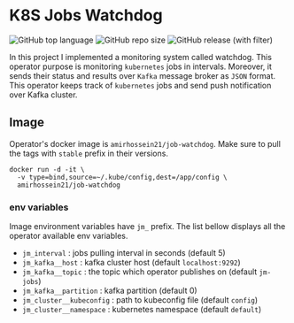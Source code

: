 # K8S Jobs Watchdog

![GitHub top language](https://img.shields.io/github/languages/top/amirhnajafiz/job-watchdog)
![GitHub repo size](https://img.shields.io/github/repo-size/amirhnajafiz/job-watchdog)
![GitHub release (with filter)](https://img.shields.io/github/v/release/amirhnajafiz/job-watchdog)

In this project I implemented a monitoring system called watchdog. This operator purpose is
monitoring ```kubernetes``` jobs in intervals. Moreover, it sends their status and results
over ```Kafka``` message broker as ```JSON``` format.
This operator keeps track of ```kubernetes``` jobs and send push notification over Kafka cluster.

## Image

Operator's docker image is ```amirhossein21/job-watchdog```. Make sure to pull
the tags with ```stable``` prefix in their versions.

```shell
docker run -d -it \
  -v type=bind,source=~/.kube/config,dest=/app/config \
  amirhossein21/job-watchdog
```

### env variables

Image environment variables have ```jm_``` prefix. The list bellow displays all the
operator available env variables.

- ```jm_interval``` : jobs pulling interval in seconds (default 5)
- ```jm_kafka__host``` : kafka cluster host (default ```localhost:9292```)
- ```jm_kafka__topic``` : the topic which operator publishes on (default ```jm-jobs```)
- ```jm_kafka__partition``` : kafka partition (default 0)
- ```jm_cluster__kubeconfig``` : path to kubeconfig file (default ```config```)
- ```jm_cluster__namespace``` : kubernetes namespace (default ```default```)
